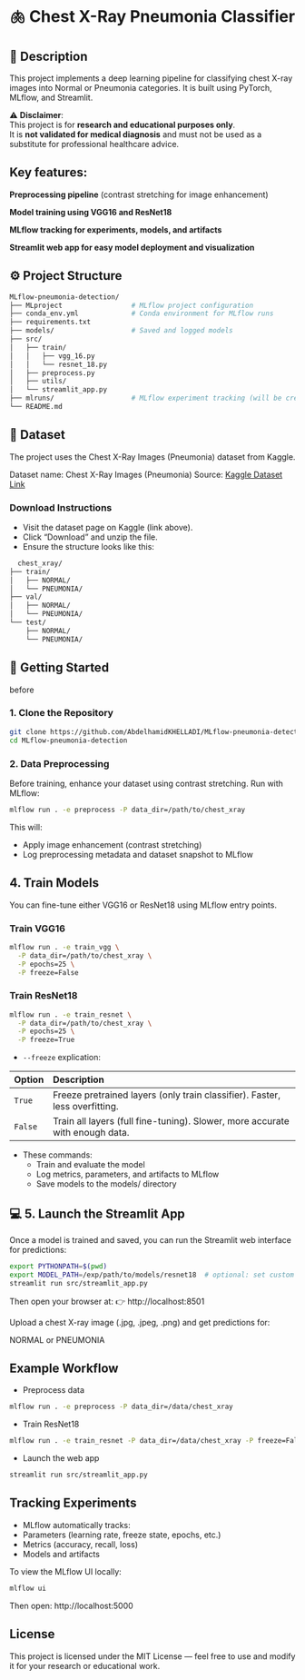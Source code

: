 # 🫁 Chest X-Ray Pneumonia Classifier  

## 📘 Description

This project implements a deep learning pipeline for classifying chest X-ray images into Normal or Pneumonia categories.
It is built using PyTorch, MLflow, and Streamlit.

⚠️ **Disclaimer**:  
This project is for **research and educational purposes only**.  
It is **not validated for medical diagnosis** and must not be used as a substitute for professional healthcare advice.  

## Key features:

**Preprocessing pipeline** (contrast stretching for image enhancement)

**Model training using VGG16 and ResNet18**

**MLflow tracking for experiments, models, and artifacts**

**Streamlit web app for easy model deployment and visualization**

## ⚙️ Project Structure
```bash
MLflow-pneumonia-detection/
├── MLproject                 # MLflow project configuration
├── conda_env.yml             # Conda environment for MLflow runs
├── requirements.txt          
├── models/                   # Saved and logged models
├── src/
│   ├── train/
│   │   ├── vgg_16.py
│   │   └── resnet_18.py
│   ├── preprocess.py
│   ├── utils/
│   └── streamlit_app.py
├── mlruns/                   # MLflow experiment tracking (will be created after running the training scripts)
└── README.md
```
## 📂 Dataset

The project uses the Chest X-Ray Images (Pneumonia) dataset from Kaggle.

 Dataset name: Chest X-Ray Images (Pneumonia)
 Source: [Kaggle Dataset Link](https://www.kaggle.com/datasets/paultimothymooney/chest-xray-pneumonia)

### Download Instructions

* Visit the dataset page on Kaggle (link above).
* Click “Download” and unzip the file.
* Ensure the structure looks like this:
```bash
  chest_xray/
├── train/
│   ├── NORMAL/
│   └── PNEUMONIA/
├── val/
│   ├── NORMAL/
│   └── PNEUMONIA/
└── test/
    ├── NORMAL/
    └── PNEUMONIA/
```

## 🚀 Getting Started
before 
### 1. Clone the Repository
```bash
git clone https://github.com/AbdelhamidKHELLADI/MLflow-pneumonia-detection.git
cd MLflow-pneumonia-detection
```
 ### 2. Data Preprocessing

Before training, enhance your dataset using contrast stretching.
Run with MLflow:
```bash
mlflow run . -e preprocess -P data_dir=/path/to/chest_xray
```
This will:
* Apply image enhancement (contrast stretching)
* Log preprocessing metadata and dataset snapshot to MLflow

## 4. Train Models

You can fine-tune either VGG16 or ResNet18 using MLflow entry points.

### Train VGG16
```bash
mlflow run . -e train_vgg \
  -P data_dir=/path/to/chest_xray \
  -P epochs=25 \
  -P freeze=False
```
### Train ResNet18
```bash
mlflow run . -e train_resnet \
  -P data_dir=/path/to/chest_xray \
  -P epochs=25 \
  -P freeze=True
```
* `--freeze` explication:  

| Option  | Description                                                                  |
| :------ | :--------------------------------------------------------------------------- |
| `True`  | Freeze pretrained layers (only train classifier). Faster, less overfitting.  |
| `False` | Train all layers (full fine-tuning). Slower, more accurate with enough data. |

* These commands:
  * Train and evaluate the model
  * Log metrics, parameters, and artifacts to MLflow
  * Save models to the models/ directory

## 💻 5. Launch the Streamlit App

Once a model is trained and saved, you can run the Streamlit web interface for predictions:

```bash
export PYTHONPATH=$(pwd)
export MODEL_PATH=/exp/path/to/models/resnet18  # optional: set custom model for inference
streamlit run src/streamlit_app.py
```

Then open your browser at:
👉 http://localhost:8501

Upload a chest X-ray image (.jpg, .jpeg, .png) and get predictions for:

NORMAL or PNEUMONIA

## Example Workflow

* Preprocess data
```bash
mlflow run . -e preprocess -P data_dir=/data/chest_xray
```
* Train ResNet18
```bash
mlflow run . -e train_resnet -P data_dir=/data/chest_xray -P freeze=False
```
* Launch the web app
```bash
streamlit run src/streamlit_app.py
```

## Tracking Experiments
* MLflow automatically tracks:
* Parameters (learning rate, freeze state, epochs, etc.)
* Metrics (accuracy, recall, loss)
* Models and artifacts

To view the MLflow UI locally:
```bash
mlflow ui
```

Then open: http://localhost:5000


## License

This project is licensed under the MIT License — feel free to use and modify it for your research or educational work.
